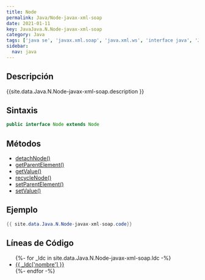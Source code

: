 ```yaml
---
title: Node
permalink: Java/Node-javax-xml-soap
date: 2021-01-11
key: JavaJava.N.Node-javax-xml-soap
category: Java
tags: ['java se', 'javax.xml.soap', 'java.xml.ws', 'interface java', 'Java 1.6']
sidebar: 
  nav: java
---
```


## Descripción
{{site.data.Java.N.Node-javax-xml-soap.description }}

## Sintaxis
~~~java
public interface Node extends Node
~~~

## Métodos
* [detachNode()](/Java/Node-javax-xml-soap/detachNode)
* [getParentElement()](/Java/Node-javax-xml-soap/getParentElement)
* [getValue()](/Java/Node-javax-xml-soap/getValue)
* [recycleNode()](/Java/Node-javax-xml-soap/recycleNode)
* [setParentElement()](/Java/Node-javax-xml-soap/setParentElement)
* [setValue()](/Java/Node-javax-xml-soap/setValue)

## Ejemplo
~~~java
{{ site.data.Java.N.Node-javax-xml-soap.code}}
~~~

## Líneas de Código
<ul>
{%- for _ldc in site.data.Java.N.Node-javax-xml-soap.ldc -%}
   <li>
       <a href="{{_ldc['url'] }}">{{ _ldc['nombre'] }}</a>
   </li>
{%- endfor -%}
</ul>
